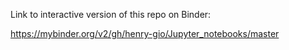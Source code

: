 Link to interactive version of this repo on Binder:

https://mybinder.org/v2/gh/henry-gio/Jupyter_notebooks/master
